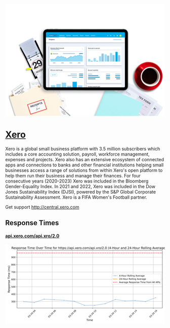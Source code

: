 [![Visit Xero](imagePreview.png)](https://xero.com)

# [Xero](https://xero.com)

Xero is a global small business platform with 3.5 million subscribers which includes a core accounting solution, payroll, workforce management, expenses and projects. Xero also has an extensive ecosystem of connected apps and connections to banks and other financial institutions helping small businesses access a range of solutions from within Xero's open platform to help them run their business and manage their finances. For four consecutive years (2020-2023) Xero was included in the Bloomberg Gender-Equality Index. In 2021 and 2022, Xero was included in the Dow Jones Sustainability Index (DJSI), powered by the S&P Global Corporate Sustainability Assessment. Xero is a FIFA Women's Football partner.

Get support http://central.xero.com

## Response Times

#### [api.xero.com/api.xro/2.0](https://api.xero.com/api.xro/2.0)

![api.xero.com/api.xro/2.0](response-time-charts/6170692e7865726f2e636f6d2f6170692e78726f2f322e30.svg)
